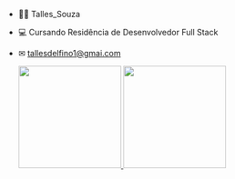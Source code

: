 - 🧍‍♂️ Talles_Souza
- 💻 Cursando Residência de Desenvolvedor Full Stack
- ✉ tallesdelfino1@gmai.com



  <a href="https://github.com/Talles_souza">
  <img height="180em" src="https://github-readme-stats.vercel.app/api?username=Talles-Souza&show_icons=true&theme=dark&include_all_commits=true&count_private=true"/>
  <img height="180em" src="https://github-readme-stats.vercel.app/api/top-langs/?username=Talles-Souza&layout=compact&langs_count=7&theme=dark"/>
</div>
